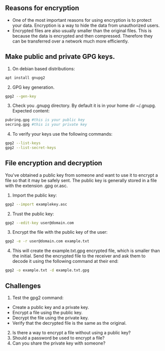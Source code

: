 ## Reasons for encryption

* One of the most important reasons for using encryption is to protect your data. Encryption is a way to hide the data from unauthorized users.
* Encrypted files are also usually smaller than the original files. This is because the data is encrypted and then compressed. Therefore they can be transferred over a network much more efficiently.

## Make public and private GPG keys.

1. On debian based distributions:

```bash
apt install gnupg2
```

2. GPG key generation.

```bash
gpg2 --gen-key
```

3. Check you .gnupg directory. By default it is in your home dir ~/.gnupg. Expected content:

```bash
pubring.gpg #this is your public key
secring.gpg #this is your private key
```

4. To verify your keys use the following commands:

```bash
gpg2 --list-keys
gpg2 --list-secret-keys
```

## File encryption and decryption
You've obtained a public key from someone and want to use it to encrypt a file so that it may be safely sent.
The public key is generally stored in a file with the extension .gpg or.asc.

1. Import the public key:

```bash
gpg2 --import examplekey.asc
```

2. Trust the public key:

```bash
gpg2 --edit-key user@domain.com
```

3. Encrypt the file with the public key of the user:

```bash
gpg2 -e -r user@domain.com example.txt
```

4. This will create the example.txt.gpg encrypted file, which is smaller than the initial.
Send the encrypted file to the receiver and ask them to decode it using the following command at their end:

```bash
gpg2 -o example.txt -d example.txt.gpg
```

## Challenges

1. Test the gpg2 command:
- Create a public key and a private key.
- Encrypt a file using the public key.
- Decrypt the file using the private key.
- Verify that the decrypted file is the same as the original.

2. Is there a way to encrypt a file without using a public key?
3. Should a password be used to encrypt a file?
4. Can you share the private key with someone?
